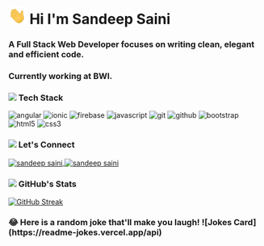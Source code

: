<h1><img src="https://raw.githubusercontent.com/ABSphreak/ABSphreak/master/gifs/Hi.gif" width="35">  Hi I'm Sandeep Saini</h1>

<h3>A Full Stack Web Developer focuses on writing clean, elegant and efficient code.</h3>

<h3>Currently working at BWI.</i></h3>

<h3><img src="https://camo.githubusercontent.com/beb64ff21c883e318e4f5db5231c2ba4175705bea1c9249e82a41ab375db4f75/68747470733a2f2f6d65646961322e67697068792e636f6d2f6d656469612f51737347456d706b79454f684243623765312f67697068792e6769663f6369643d656366303565343761306e336769316266716e74716d6f62386739616964316f796a327772336473336d67373030626c267269643d67697068792e676966" width="35"/> Tech Stack</h3>

<p>
<img src="https://img.shields.io/badge/Angular-c3002f?style=for-the-badge&logo=angular&logoColor=white" alt="angular"/>
<img src="https://img.shields.io/badge/Ionic-3880ff?style=for-the-badge&logo=ionic&logoColor=white" alt="ionic"/>
<img src="https://img.shields.io/badge/firebase-ffcb2e?style=for-the-badge&logo=ionic&logoColor=black" alt="firebase" />
<img src="https://img.shields.io/badge/JavaScript-323330?style=for-the-badge&logo=javascript&logoColor=F7DF1E" alt="javascript"/>
  <img src="https://img.shields.io/badge/Git-f44d27?style=for-the-badge&logo=git&logoColor=white" alt="git"/>
<img src="https://img.shields.io/badge/GitHub-100000?style=for-the-badge&logo=github&logoColor=white" alt="github"/>
<img src="https://img.shields.io/badge/Bootstrap-563D7C?style=for-the-badge&logo=bootstrap&logoColor=white" alt="bootstrap"/>
<img src="https://img.shields.io/badge/HTML5-E34F26?style=for-the-badge&logo=html5&logoColor=white" alt="html5"/>
<img src="https://img.shields.io/badge/CSS3-1572B6?style=for-the-badge&logo=css3&logoColor=white" alt="css3"/>
<!-- <img src="https://img.shields.io/badge/Node.js-339933?style=for-the-badge&logo=nodedotjs&logoColor=white" alt="nodejs" /> -->
<!-- <img src="https://img.shields.io/badge/Express.js-000000?style=for-the-badge&logo=express&logoColor=white" alt="expressjs"/> -->
<!-- <img src="https://img.shields.io/badge/MongoDB-4EA94B?style=for-the-badge&logo=mongodb&logoColor=white" alt="mongodb"/> -->
</p>

<h3><img src="https://raw.githubusercontent.com/ShahriarShafin/ShahriarShafin/main/Assets/handshake.gif" width="80" /> Let's Connect</h3>
<p>
<a href="https://www.linkedin.com/in/sandeep-saini-2b2382135" target="_blank">
  <img align="center" src="https://img.shields.io/badge/LinkedIn-0077B5?style=for-the-badge&logo=linkedin&logoColor=white" alt="sandeep saini" />
</a>
<a title="sandeepsaini6237@gmail.com" href="mailto:sandeepsaini6237@gmail.com" target="_blank">
  <img align="center" src="https://img.shields.io/badge/Gmail-D14836?style=for-the-badge&logo=gmail&logoColor=white" alt="sandeep saini" />
</a> 
</p>

<h3><img src="https://camo.githubusercontent.com/f11b92476ee793cfe97f20e0564ab552bd9bd670179d7b6772c59bb4d3218ca6/68747470733a2f2f692e70696e696d672e636f6d2f6f726967696e616c732f36352f63342f66342f36356334663435323537316265313236316539633632336637646134383861632e676966" width="35"/> GitHub's Stats</h3>

[![GitHub Streak](https://github-readme-streak-stats.herokuapp.com?user=Sandeep309&theme=github-dark)](https://git.io/streak-stats)

<h3>😂 Here is a random joke that'll make you laugh!
![Jokes Card](https://readme-jokes.vercel.app/api)</h3>

<!-- ## Most Used Languages
![Your Repository's Stats](https://github-readme-stats.vercel.app/api/top-langs/?username=Sandeep309&hide_progress=true&theme=dark)
 -->
 
<!-- [![Sandeep309 GitHub stats](https://github-readme-stats.vercel.app/api?username=Sandeep309)](https://github.com/Sandeep309/github-readme-stats) -->
<!--
<img align="center" src="https://github-readme-stats.vercel.app/api?username=Sandeep309&count_private=true&show_icons=true&include_all_commits=true&hide=issues,contribs&border_radius=0&locale=en&theme=dark" alt="Sandeep309" height="139"/><img align="center" src="https://github-readme-stats.vercel.app/api/top-langs/?username=Sandeep309&layout=compact&border_radius=0&theme=dark" alt="Sandeep309" height="139" /> -->
<!--
**Sandeep309/Sandeep309** is a ✨ _special_ ✨ repository because its `README.md` (this file) appears on your GitHub profile.

Here are some ideas to get you started:

- 🔭 I’m currently working on ...
- 🌱 I’m currently learning ...
- 👯 I’m looking to collaborate on ...
- 🤔 I’m looking for help with ...
- 💬 Ask me about ...
- 📫 How to reach me: ...
- 😄 Pronouns: ...
- ⚡ Fun fact: ...
-->
